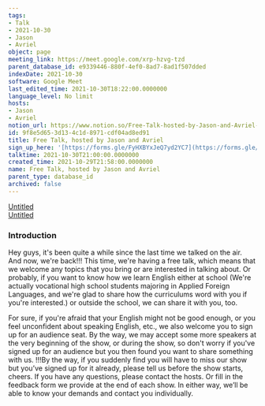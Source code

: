 ```yaml
---
tags:
- Talk
- 2021-10-30
- Jason
- Avriel
object: page
meeting_link: https://meet.google.com/xrp-hzvg-tzd
parent_database_id: e9339446-880f-4ef0-8ad7-8ad1f507dded
indexDate: 2021-10-30
software: Google Meet
last_edited_time: 2021-10-30T18:22:00.0000000
language_level: No limit
hosts:
- Jason
- Avriel
notion_url: https://www.notion.so/Free-Talk-hosted-by-Jason-and-Avriel-9f8e5d653d134c1d8971cdf04ad8ed91
id: 9f8e5d65-3d13-4c1d-8971-cdf04ad8ed91
title: Free Talk, hosted by Jason and Avriel
sign_up_here: '[https://forms.gle/FyHXBYxJeQ7yd2YC7](https://forms.gle/FyHXBYxJeQ7yd2YC7)'
talktime: 2021-10-30T21:00:00.0000000
created_time: 2021-10-29T21:58:00.0000000
name: Free Talk, hosted by Jason and Avriel
parent_type: database_id
archived: false
---
```


[Untitled](https://www.notion.so/cb083fc4f0b7459aa5afe1900ef25a1f)   
[Untitled](https://www.notion.so/06eedd6e889c43369b68aa6f0742675b)   

### Introduction

Hey guys, it's been quite a while since the last time we talked on the air. And now, we're back!!!
This time, we're having a free talk, which means that we welcome any topics that you bring or are interested in talking about. Or probably, if you want to know how we learn English either at school (We're actually vocational high school students majoring in Applied Foreign Languages, and we're glad to share how the curriculums word with you if you're interested.) or outside the school, we can share it with you, too. 

For sure, if you're afraid that your English might not be good enough, or you feel unconfident about speaking English, etc., we also welcome you to sign up for an audience seat. By the way, we may accept some more speakers at the very beginning of the show, or during the show, so don't worry if you've signed up for an audience but you then found you want to share something with us.
!!!By the way, if you suddenly find you will have to miss our show but you’ve signed up for it already, please tell us before the show starts, cheers.
If you have any questions, please contact the hosts. Or fill in the feedback form we provide at the end of each show. In either way, we’ll be able to know your demands and contact you individually.








